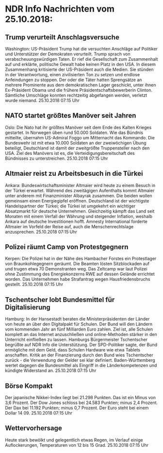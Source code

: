 # NDR Info Nachrichten vom 25.10.2018:


## Trump verurteilt Anschlagsversuche
Washington:	US-Präsident Trump hat die versuchten Anschläge auf Politiker und Unterstützer der Demokraten verurteilt. Trump sprach von verabscheuungswürdigen Taten. Er rief die Gesellschaft zum Zusammenhalt auf und erklärte, politische Gewalt habe keinen Platz in den USA. In diesem Zusammenhang kritisierte der US-Präsident auch die Medien. Sie stünden in der Verantwortung, einen zivilisierten Ton zu setzen und endlose Anfeindungen zu stoppen. Der oder die Täter hatten Sprengsätze an mehrere Prominente aus dem demokratischen Lager geschickt, unter ihnen Ex-Präsident Obama und die frühere Präsidentschaftsbewerberin Clinton. Sämtliche Umschläge konnten rechtzeitig abgefangen werden, verletzt wurde niemand. 25.10.2018 07:15 Uhr 

## NATO startet größtes Manöver seit Jahren
Oslo:	Die Nato hat ihr größtes Manöver seit dem Ende des Kalten Krieges gestartet. In Norwegen üben rund 50.000 Soldaten. Wie das Bündnis mitteilte, übernahm US-Admiral Foggo um Mitternacht das Kommando. Die Bundeswehr ist mit etwa 10.000 Soldaten an der zweiwöchigen Übung beteiligt, Deutschland ist damit der zweitgrößte Truppensteller nach den USA. Ziel des Manövers ist es, die Verteidigungsbereitschaft des Bündnisses zu unterstreichen. 25.10.2018 07:15 Uhr 

## Altmaier reist zu Arbeitsbesuch in die Türkei
Ankara: Bundeswirtschaftsminister Altmaier wird heute zu einem Besuch in der Türkei erwartet. Während des zweitägigen Aufenthalts kommt Altmaier unter anderem mit Finanzminister Albayrak zusammen. Die beiden wollen gemeinsam einen Energiegipfel eröffnen. Deutschland ist der wichtigste Handelspartner der Türkei; die Türkei ist umgekehrt ein wichtiger Absatzmarkt für deutsche Unternehmen. Gleichzeitig kämpft das Land seit Monaten mit einem Verfall der Währung und steigender Inflation, weshalb Ankara auf deutsche Investitionen hofft. Amnesty International forderte Altmaier im Vorfeld der Reise auf, auch die Menschenrechtslage anzusprechen. 25.10.2018 07:15 Uhr 

## Polizei räumt Camp von Protestgegnern
Kerpen: Die Polizei hat in der Nähe des Hambacher Forstes ein Protestlager von Braunkohlegegnern geräumt. Die Beamten lösten Sitzblockaden auf und trugen etwa 70 Demonstranten weg. Das Zeltcamp war laut Polizei ohne Zustimmung des Energiekonzerns RWE auf dessen Gelände errichtet worden. Das Unternehmen habe Strafantrag wegen Hausfriedensbruchs gestellt. 25.10.2018 07:15 Uhr 

## Tschentscher lobt Bundesmittel für Digitalisierung
Hamburg: In der Hansestadt beraten die Ministerpräsidenten der Länder von heute an über den Digitalpakt für Schulen. Der Bund will den Ländern vom kommenden Jahr an fünf Milliarden Euro zahlen. Ziel ist, alle Schulen komplett an das Internet anzuschließen und online-Methoden stärker in den Unterricht einfließen zu lassen. Hamburgs Bürgermeister Tschentscher begrüßte auf NDR Info die Unterstützung. Der SPD-Politiker sagte, der Bund ermögliche mit dem Geld, dass Schulen Hardware wie etwa Tablets anschaffen. Kritik an der Finanzierung durch den Bund wies Tschentscher zurück - die Verwendung der Gelder sei klar definiert. Baden-Württemberg wertet dagegen die Bundesmittel als Eingriff in die Länderkompetenzen und kündigte Widerstand an. 25.10.2018 07:15 Uhr 

## Börse Kompakt
Der japanische Nikkei-Index liegt bei 21.298   Punkten. Das ist ein Minus von 3,6 Prozent. Der Dow Jones schloss bei 24.583 Punkten; minus 2,4 Prozent. Der Dax bei 11.192 Punkten; minus 0,7 Prozent. Der Euro steht bei einem Dollar 14 09. 25.10.2018 07:15 Uhr 

## Wettervorhersage
Heute stark bewölkt und gelegentlich etwas Regen, im Verlauf einige Auflockerungen, Temperaturen von 12 bis 15 Grad. 25.10.2018 07:15 Uhr 
